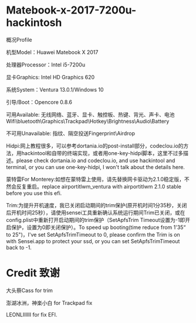 # Matebook-x-2017-7200u-hackintosh

概况Profile

机型Model：Huawei Matebook X 2017

处理器Processor：Intel i5-7200u

显卡Graphics: Intel HD Graphics 620

系统System：Ventura 13.0.1/Windows 10

引导/Boot：Opencore 0.8.6

可用Available: 无线网络、蓝牙、显卡、触控板、热键、背光、声卡、电池Wifi\bluetooth\Graphics\Trackpad\Hotkey\Brightness\Audio\Battery

不可用Unavailable: 指纹、隔空投送Fingerprint\Airdrop

Hidpi:网上教程很多，可以参考dortania.io的post-install部分，codeclou.io的方法，用hackintool和自带的终端实现，或者用one-key-hidpi脚本，这里不过多描述。please check dortania.io and codeclou.io, and use hackintool and terminal, or you can use one-key-hidpi, I won't talk about the details here.

蒙特雷For Monterey:如想在蒙特雷上使用，请先替换网卡驱动为2.1.0稳定版，不然会反复重启。replace airportitlwm_ventura with airportitlwm 2.1.0 stable before you use this efi.

Trim:为提升开机速度，我已关闭启动期间的trim保护(原开机时间1分35秒，关闭后开机时间25秒），请使用sensei工具重新确认系统运行期间Trim已关闭，或在config.plist中重新打开启动期间的trim保护（SetApfsTrim Timeout设置为-1即开启保护，设置为0即关闭保护）。To speed up booting(time reduce from 1'35“ to 25")，I've set SetApfsTrimTimeout to 0, please confirm the Trim is on with Sensei.app to protect your ssd, or you can set SetApfsTrimTimeout back to -1.

# Credit 致谢

大头蔡Cass for trim

澎湖冰洲，神楽小白 for Trackpad fix

LEONLIIIIII for fix EFI.
